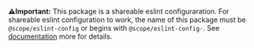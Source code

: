 **⚠️Important:** 
This package is a shareable eslint configuraration. For shareable eslint configuration to work, the name of this package must be `@scope/eslint-config` or begins with `@scope/eslint-config-`.  See [documentation](https://eslint.org/docs/developer-guide/shareable-configs) more for details. 

